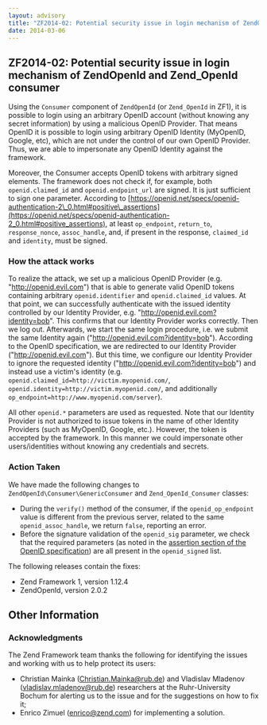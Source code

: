 ```yaml
---
layout: advisory
title: "ZF2014-02: Potential security issue in login mechanism of ZendOpenId and Zend_OpenId consumer"
date: 2014-03-06
---
```


ZF2014-02: Potential security issue in login mechanism of ZendOpenId and Zend\_OpenId consumer
----------------------------------------------------------------------------------------------

 Using the `Consumer` component of `ZendOpenId` (or `Zend_OpenId` in ZF1), it is possible to login using an arbitrary OpenID account (without knowing any secret information) by using a malicious OpenID Provider. That means OpenID it is possible to login using arbitrary OpenID Identity (MyOpenID, Google, etc), which are not under the control of our own OpenID Provider. Thus, we are able to impersonate any OpenID Identity against the framework.

 Moreover, the Consumer accepts OpenID tokens with arbitrary signed elements. The framework does not check if, for example, both `openid.claimed_id` and `openid.endpoint_url` are signed. It is just sufficient to sign one parameter. According to [https://openid.net/specs/openid-authentication-2\_0.html#positive\_assertions](https://openid.net/specs/openid-authentication-2_0.html#positive_assertions), at least `op_endpoint`, `return_to`, `response_nonce`, `assoc_handle`, and, if present in the response, `claimed_id` and `identity`, must be signed.

### How the attack works

 To realize the attack, we set up a malicious OpenID Provider (e.g. "http://openid.evil.com") that is able to generate valid OpenID tokens containing arbitrary `openid.identifier` and `openid.claimed_id` values. At that point, we can successfully authenticate with the issued identity controlled by our Identity Provider, e.g. "http://openid.evil.com?identity=bob". This confirms that our Identity Provider works correctly. Then we log out. Afterwards, we start the same login procedure, i.e. we submit the same Identity again ("http://openid.evil.com?identity=bob"). According to the OpenID specification, we are redirected to our Identity Provider ("http://openid.evil.com"). But this time, we configure our Identity Provider to ignore the requested identity ("http://openid.evil.com?identity=bob") and instead use a victim's identity (e.g. `openid.claimed_id=http://victim.myopenid.com/`, `openid.identity=http://victim.myopenid.com/`, and additionally `op_endpoint=http://www.myopenid.com/server`).

 All other `openid.*` parameters are used as requested. Note that our Identity Provider is not authorized to issue tokens in the name of other Identity Providers (such as MyOpenID, Google, etc.). However, the token is accepted by the framework. In this manner we could impersonate other users/identities without knowing any credentials and secrets.

### Action Taken

 We have made the following changes to `ZendOpenId\Consumer\GenericConsumer` and `Zend_OpenId_Consumer` classes:

- During the `verify()` method of the consumer, if the `openid_op_endpoint` value is different from the previous server, related to the same `openid_assoc_handle`, we return `false`, reporting an error.
- Before the signature validation of the `openid_sig` parameter, we check that the required parameters (as noted in the [assertion section of the OpenID specification](https://openid.net/specs/openid-authentication-2_0.html#positive_assertions)) are all present in the `openid_signed` list.

 The following releases contain the fixes:

- Zend Framework 1, version 1.12.4
- ZendOpenId, version 2.0.2

Other Information
-----------------

### Acknowledgments

 The Zend Framework team thanks the following for identifying the issues and working with us to help protect its users:

- Christian Mainka (Christian.Mainka@rub.de) and Vladislav Mladenov (vladislav.mladenov@rub.de) researchers at the Ruhr-University Bochum for alerting us to the issue and for the suggestions on how to fix it;
- Enrico Zimuel (enrico@zend.com) for implementing a solution.